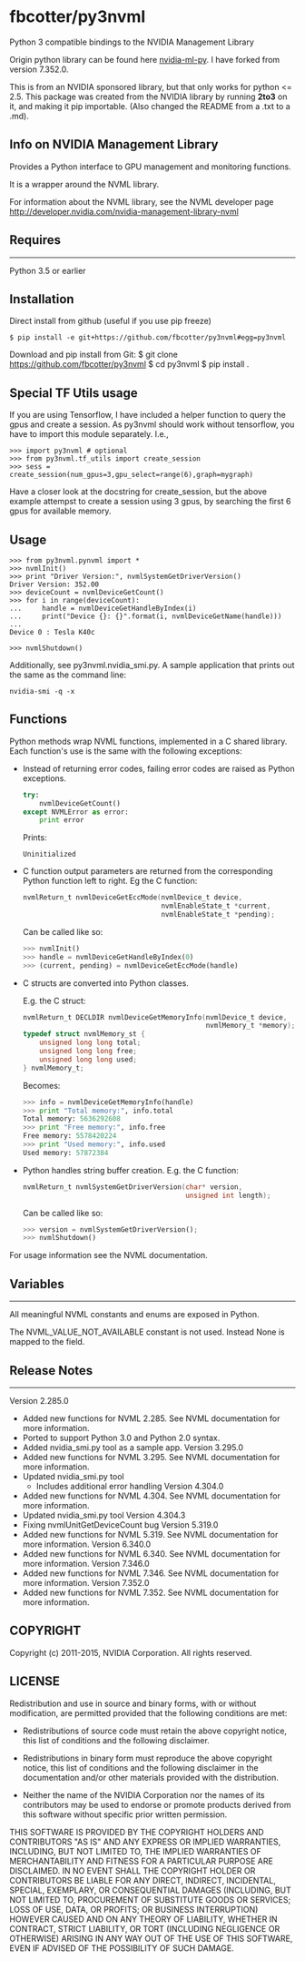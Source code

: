# fbcotter/py3nvml

Python 3 compatible bindings to the NVIDIA Management Library

Origin python library can be found here
[nvidia-ml-py](https://pypi.python.org/pypi/nvidia-ml-py/7.352.0). I have
forked from version 7.352.0. 

This is from an NVIDIA sponsored library, but that only works for python <= 2.5. This
package was created from the NVIDIA library by running **2to3** on it, and
making it pip importable. (Also changed the README from a .txt to a .md).

## Info on NVIDIA Management Library

Provides a Python interface to GPU management and monitoring functions.

It is a wrapper around the NVML library. 

For information about the NVML library, see the NVML developer page
http://developer.nvidia.com/nvidia-management-library-nvml


## Requires
--------
Python 3.5 or earlier

## Installation 
Direct install from github (useful if you use pip freeze)
    
    $ pip install -e git+https://github.com/fbcotter/py3nvml#egg=py3nvml

Download and pip install from Git:
    $ git clone https://github.com/fbcotter/py3nvml
    $ cd py3nvml
    $ pip install .
    
## Special TF Utils usage
If you are using Tensorflow, I have included a helper function to query the
gpus and create a session. As py3nvml should work without tensorflow, you have
to import this module separately. I.e.,

    >>> import py3nvml # optional
    >>> from py3nvml.tf_utils import create_session
    >>> sess = create_session(num_gpus=3,gpu_select=range(6),graph=mygraph)

Have a closer look at the docstring for create_session, but the above example
attempst to create a session using 3 gpus, by searching the first 6 gpus for
available memory. 

## Usage

    >>> from py3nvml.pynvml import *
    >>> nvmlInit()
    >>> print "Driver Version:", nvmlSystemGetDriverVersion()
    Driver Version: 352.00
    >>> deviceCount = nvmlDeviceGetCount()
    >>> for i in range(deviceCount):
    ...     handle = nvmlDeviceGetHandleByIndex(i)
    ...     print("Device {}: {}".format(i, nvmlDeviceGetName(handle)))
    ... 
    Device 0 : Tesla K40c
    
    >>> nvmlShutdown()

Additionally, see py3nvml.nvidia_smi.py.  A sample application that prints out
the same as the command line:

    nvidia-smi -q -x

## Functions
Python methods wrap NVML functions, implemented in a C shared library.
Each function's use is the same with the following exceptions:

- Instead of returning error codes, failing error codes are raised as 
  Python exceptions.

    ```python
    try:
        nvmlDeviceGetCount()
    except NVMLError as error:
        print error
    ```
    Prints:
    ```
    Uninitialized
    ```

- C function output parameters are returned from the corresponding
  Python function left to right. Eg the C function:
    
    ```C
    nvmlReturn_t nvmlDeviceGetEccMode(nvmlDevice_t device,
                                      nvmlEnableState_t *current,
                                      nvmlEnableState_t *pending);
    ```
    Can be called like so:
    ```python
    >>> nvmlInit()
    >>> handle = nvmlDeviceGetHandleByIndex(0)
    >>> (current, pending) = nvmlDeviceGetEccMode(handle)
    ```

- C structs are converted into Python classes.
    
    E.g. the C struct:
    ```C
    nvmlReturn_t DECLDIR nvmlDeviceGetMemoryInfo(nvmlDevice_t device,
                                                 nvmlMemory_t *memory);
    typedef struct nvmlMemory_st {
        unsigned long long total;
        unsigned long long free;
        unsigned long long used;
    } nvmlMemory_t;
    ```
    
    Becomes:
    ```python
    >>> info = nvmlDeviceGetMemoryInfo(handle)
    >>> print "Total memory:", info.total
    Total memory: 5636292608
    >>> print "Free memory:", info.free
    Free memory: 5578420224
    >>> print "Used memory:", info.used
    Used memory: 57872384

- Python handles string buffer creation.
    E.g. the C function:
    ```C
    nvmlReturn_t nvmlSystemGetDriverVersion(char* version,
                                            unsigned int length);
    ```
    Can be called like so:
    ```python
    >>> version = nvmlSystemGetDriverVersion();
    >>> nvmlShutdown()
    ```

For usage information see the NVML documentation.

## Variables
---------
All meaningful NVML constants and enums are exposed in Python.

The NVML_VALUE_NOT_AVAILABLE constant is not used.  Instead None is mapped to the field.

## Release Notes
-------------
Version 2.285.0
- Added new functions for NVML 2.285.  See NVML documentation for more information.
- Ported to support Python 3.0 and Python 2.0 syntax.
- Added nvidia_smi.py tool as a sample app.
Version 3.295.0
- Added new functions for NVML 3.295.  See NVML documentation for more information.
- Updated nvidia_smi.py tool
  - Includes additional error handling
Version 4.304.0
- Added new functions for NVML 4.304.  See NVML documentation for more information.
- Updated nvidia_smi.py tool
Version 4.304.3
- Fixing nvmlUnitGetDeviceCount bug
Version 5.319.0
- Added new functions for NVML 5.319.  See NVML documentation for more information.
Version 6.340.0
- Added new functions for NVML 6.340.  See NVML documentation for more information.
Version 7.346.0
- Added new functions for NVML 7.346.  See NVML documentation for more information.
Version 7.352.0
- Added new functions for NVML 7.352.  See NVML documentation for more information.

COPYRIGHT
---------
Copyright (c) 2011-2015, NVIDIA Corporation.  All rights reserved.

LICENSE
-------
Redistribution and use in source and binary forms, with or without
modification, are permitted provided that the following conditions are met:

- Redistributions of source code must retain the above copyright notice, this
list of conditions and the following disclaimer.

- Redistributions in binary form must reproduce the above copyright notice,
this list of conditions and the following disclaimer in the documentation
and/or other materials provided with the distribution.

- Neither the name of the NVIDIA Corporation nor the names of its contributors
may be used to endorse or promote products derived from this software without
specific prior written permission.

THIS SOFTWARE IS PROVIDED BY THE COPYRIGHT HOLDERS AND CONTRIBUTORS "AS IS" AND
ANY EXPRESS OR IMPLIED WARRANTIES, INCLUDING, BUT NOT LIMITED TO, THE IMPLIED
WARRANTIES OF MERCHANTABILITY AND FITNESS FOR A PARTICULAR PURPOSE ARE
DISCLAIMED. IN NO EVENT SHALL THE COPYRIGHT HOLDER OR CONTRIBUTORS BE LIABLE
FOR ANY DIRECT, INDIRECT, INCIDENTAL, SPECIAL, EXEMPLARY, OR CONSEQUENTIAL
DAMAGES (INCLUDING, BUT NOT LIMITED TO, PROCUREMENT OF SUBSTITUTE GOODS OR
SERVICES; LOSS OF USE, DATA, OR PROFITS; OR BUSINESS INTERRUPTION) HOWEVER
CAUSED AND ON ANY THEORY OF LIABILITY, WHETHER IN CONTRACT, STRICT LIABILITY,
OR TORT (INCLUDING NEGLIGENCE OR OTHERWISE) ARISING IN ANY WAY OUT OF THE USE
OF THIS SOFTWARE, EVEN IF ADVISED OF THE POSSIBILITY OF SUCH DAMAGE.


